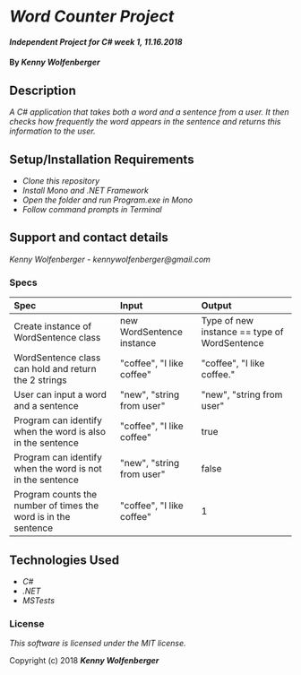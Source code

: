 # _Word Counter Project_

#### _Independent Project for C# week 1, 11.16.2018_

#### By _**Kenny Wolfenberger**_

## Description

_A C# application that takes both a word and a sentence from a user. It then checks how frequently the word appears in the sentence and returns this information to the user._

## Setup/Installation Requirements

* _Clone this repository_
* _Install Mono and .NET Framework_
* _Open the folder and run Program.exe in Mono_
* _Follow command prompts in Terminal_

## Support and contact details

_Kenny Wolfenberger - kennywolfenberger@gmail.com_

### Specs
| Spec | Input | Output |
| :-------------     | :------------- | :------------- |
| Create instance of WordSentence class |new WordSentence instance | Type of new instance == type of WordSentence  |
| WordSentence class can hold and return the 2 strings | "coffee", "I like coffee" |  "coffee", "I like coffee." |
| User can input a word and a sentence | "new", "string from user" | "new", "string from user"  |
| Program can identify when the word is also in the sentence | "coffee", "I like coffee" | true  |
| Program can identify when the word is not in the sentence | "new", "string from user" | false  |
| Program counts the number of times the word is in the sentence | "coffee", "I like coffee" | 1  |

## Technologies Used

* _C#_
* _.NET_
* _MSTests_

### License

*This software is licensed under the MIT license.*

Copyright (c) 2018 **_Kenny Wolfenberger_**



